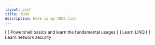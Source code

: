 ```yaml
---
layout: post
title: TODO
description: Here is my TODO list 
---
```


[ ] Powershell basics and learn the fundamental usages
[ ] Learn LINQ 
[ ] Learn network security